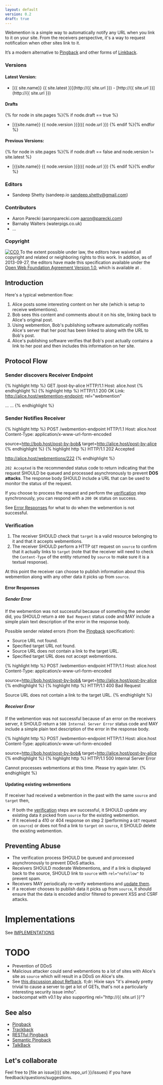 ```yaml
---
layout: default
version: 0.2
draft: true
---
```

Webmention is a simple way to automatically notify any URL when you link to it on your site. From the receivers perspective, it's a way to request notification when other sites link to it.
 
It’s a modern alternative to [Pingback](http://www.hixie.ch/specs/pingback/pingback) and other forms of [Linkback](http://en.wikipedia.org/wiki/Linkback).
 
### Versions
 
#### Latest Version:
- [{{ site.name}} {{ site.latest }}](http://{{ site.url }}) - [http://{{ site.url }}](http://{{ site.url }})

#### Drafts
{% for node in site.pages %}{% if node.draft == true %}
- [{{site.name}} {{ node.version }}]({{ node.url }})
{% endif %}{% endfor %}
 
#### Previous Versions:
{% for node in site.pages %}{% if node.draft == false and node.version != site.latest %}
- [{{site.name}} {{ node.version }}]({{ node.url }})
{% endif %}{% endfor %}

### Editors
* Sandeep Shetty (sandeep.io sandeep.shetty@gmail.com)
 
### Contributors
* Aaron Parecki (aaronparecki.com aaron@parecki.com)
* Barnaby Walters (waterpigs.co.uk)
* ...
 
### Copyright
 
<a rel="license" href="http://creativecommons.org/publicdomain/zero/1.0/">
<img alt="CC0" src="http://i.creativecommons.org/p/zero/1.0/80x15.png">
</a> To the extent possible under law, the editors have waived 
all copyright and related or neighboring rights to this work. 
In addition, as of 2013-09-27, the editors have made 
this specification available under the <a rel="license" href="http://www.openwebfoundation.org/legal/the-owf-1-0-agreements/owfa-1-0">Open Web Foundation Agreement Version 1.0</a>, which is available at <http://www.openwebfoundation.org/legal/the-owf-1-0-agreements/owfa-1-0>.
 
## Introduction
 
Here's a typical webmention flow:
 
1. Alice posts some interesting content on her site (which is setup to receive webmentions).
2. Bob sees this content and comments about it on his site, linking back to Alice's original post.
3. Using webmention, Bob's publishing software automatically notifies Alice's server that her post has been linked to along with the URL to Bob's post.
4. Alice's publishing software verifies that Bob's post actually contains a link to her post and then includes this information on her site.
 
 
## Protocol Flow
 
### Sender discovers Receiver Endpoint
 
{% highlight http %}
GET /post-by-alice HTTP/1.1
Host: alice.host
{% endhighlight  %}
{% highlight http %}
HTTP/1.1 200 OK
Link: <http://alice.host/webmention-endpoint>; rel="webmention"

<html>
...
<link href="http://alice.host/webmention-endpoint" rel="webmention" />
...
{% endhighlight  %}
 
 
### Sender Notifies Receiver
 
{% highlight http %}
POST /webmention-endpoint HTTP/1.1
Host: alice.host
Content-Type: application/x-www-url-form-encoded

source=http://bob.host/post-by-bob&
target=http://alice.host/post-by-alice
{% endhighlight  %}
{% highlight http %}
HTTP/1.1 202 Accepted

http://alice.host/webmentions/222
{% endhighlight  %}

`202 Accepted` is the recommended status code to return indicating that the request SHOULD be queued and processed asynchronously to prevent __DOS attacks__. The response body SHOULD include a URL that can be used to monitor the status of the request.

If you choose to process the request and perform the [verification](#verification) step synchronously, you can respond with a `200 OK` status on success.

See [Error Responses](#error-responses) for what to do when the webmention is not successful.



### Verification
1. The receiver SHOULD check that `target` is a valid resource belonging to it and that it accepts webmentions.
2. The receiver SHOULD perform a HTTP `GET` request on `source` to confirm that it actually links to `target` (note that the receiver will need to check the `Content-Type` of the entity returned by `source` to make sure it is a textual response).

At this point the receiver can choose to publish information about this webmention along with any other data it picks up from `source`.


#### Error Responses

##### Sender Error

If the webmention was not successful because of something the sender did, you SHOULD return a `400 Bad Request` status code and MAY include a simple plain text description of the error in the response body.

Possible sender related errors (from the [Pingback](http://www.hixie.ch/specs/pingback/pingback) specification):
* Source URL not found.
* Specified target URL not found.
* Source URL does not contain a link to the target URL.
* Specified target URL does not accept webmentions.

{% highlight http %}
POST /webmention-endpoint HTTP/1.1
Host: alice.host
Content-Type: application/x-www-url-form-encoded

source=http://bob.host/post-by-bob&
target=http://alice.host/post-by-alice
{% endhighlight  %}
{% highlight http %}
HTTP/1.1 400 Bad Request

Source URL does not contain a link to the target URL.
{% endhighlight  %}

##### Receiver Error

If the webmention was not successful because of an error on the receivers server, it SHOULD return a `500 Internal Server Error` status code and MAY include a simple plain text description of the error in the response body.

{% highlight http %}
POST /webmention-endpoint HTTP/1.1
Host: alice.host
Content-Type: application/x-www-url-form-encoded

source=http://bob.host/post-by-bob&
target=http://alice.host/post-by-alice
{% endhighlight  %}
{% highlight http %}
HTTP/1.1 500 Internal Server Error

Cannot processes webmentions at this time. Please try again later.
{% endhighlight  %}

#### Updating existing webmentions
If receiver had received a webmention in the past with the same `source` and `target` then,
* If both the [verification](#verification) steps are successful, it SHOULD update any existing data it picked from `source` for the existing webmention.
* If it received a 410 or 404 response on step 2 (performing a `GET` request on `source`) or does not find a link to `target` on `source`, it SHOULD delete the existing webmention.


## Preventing Abuse
* The verification process SHOULD be queued and processed asynchronously to prevent DDoS attacks.
* Receivers SHOULD moderate Webmentions, and if a link is displayed back to the source, SHOULD link to `source` with `rel="nofollow"` to prevent spam.
* Receivers MAY periodically re-verify webmentions and [update them](#updating-existing-webmentions).
* If a receiver chooses to publish data it picks up from `source`, it should ensure that the data is encoded and/or filtered to prevent XSS and CSRF attacks.


# Implementations
See [IMPLEMENTATIONS](/IMPLEMENTATIONS)

# TODO
* Prevention of DDoS 
* Malicious attacker could send webmentions to a lot of sites with Alice's site as `source` which will result in a DDoS on Alice's site.
* See [this discussion about Refback](http://krijnhoetmer.nl/irc-logs/whatwg/20111122#l-387). tl;dr: Hixie says "it's already pretty trivial to cause a server to get a lot of GETs, that's not a particularly interesting security issue imho".
* backcompat with v0.1 by also supporting rel="http://{{ site.url }}"?
 
## See also
 
* [Pingback](http://www.hixie.ch/specs/pingback/pingback)
* [Trackback](http://archive.cweiske.de/trackback/trackback-1.2.html)
* [RESTful Pingback](http://www.w3.org/wiki/Pingback)
* [Semantic Pingback](http://aksw.org/projects/semanticpingback)
* [TalkBack](http://elie.im/publication/reclaiming-the-blogosphere-talkBack-a-secure-linkBack-protocol-for-weblogs#.UIWq_k4geoM)


## Let's collaborate
Feel free to [file an issue]({{ site.repo_url }}/issues) if you have feedback/questions/suggestions.